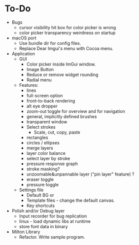 To-Do
=====

- Bugs
    - cursor visibility hit box for color picker is wrong
    - color picker transparency weirdness on startup
- macOS port
    - Use bundle dir for config files.
    - Replace Dear Imgui's menu with Cocoa menu.
- Application
    - GUI
        - Color picker inside ImGui window.
        - Image Button
        - Reduce or remove widget rounding
        - Radial menu
    - Features:
        - lines
        - full-screen option
        - front-to-back rendering
        - alt eye dropper
        - zoom-out toggle for overview and for navigation
        - general, implicitly defined brushes
        - transparent window
        - Select strokes
            - Scale, cut, copy, paste
        - rectangles
        - circles / ellipses
        - merge layers
        - layer color balance
        - select layer by stroke
        - pressure response graph
        - stroke masking?
        - unzoomable&unpannable layer ("pin layer" feature) ?
        - eraser toggle
        - pressure toggle
    - Settings file
        - Default BG
           or
        - Template files - change the default canvas.
        - Key shortcuts
- Polish and/or Debug layer
    - Input recorder for bug replication
    - linux - load dynamic libs at runtime
    - store font data in binary
- Milton Library
    - Refactor. Write sample program.
